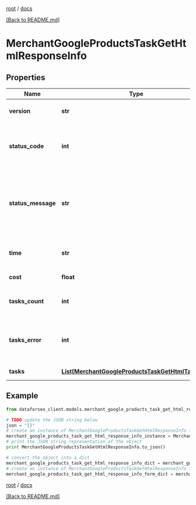 [root](./../ "root") / [docs](./ "docs")

[[Back to README.md]](./../README.md "[Back to README.md]")

# MerchantGoogleProductsTaskGetHtmlResponseInfo

## Properties

Name | Type | Description | Notes
------------ | ------------- | ------------- | -------------
**version** | **str** | the current version of the API | [optional]
**status_code** | **int** | general status code you can find the full list of the response codes here | [optional]
**status_message** | **str** | general informational message you can find the full list of general informational messages here | [optional]
**time** | **str** | total execution time, seconds | [optional]
**cost** | **float** | total tasks cost, USD | [optional]
**tasks_count** | **int** | the number of tasks in the tasks array | [optional]
**tasks_error** | **int** | the number of tasks in the tasks array returned with an error | [optional]
**tasks** | [**List[MerchantGoogleProductsTaskGetHtmlTaskInfo]**](MerchantGoogleProductsTaskGetHtmlTaskInfo.md) | array of tasks | [optional]

## Example

```python
from dataforseo_client.models.merchant_google_products_task_get_html_response_info import MerchantGoogleProductsTaskGetHtmlResponseInfo

# TODO update the JSON string below
json = "{}"
# create an instance of MerchantGoogleProductsTaskGetHtmlResponseInfo from a JSON string
merchant_google_products_task_get_html_response_info_instance = MerchantGoogleProductsTaskGetHtmlResponseInfo.from_json(json)
# print the JSON string representation of the object
print MerchantGoogleProductsTaskGetHtmlResponseInfo.to_json()

# convert the object into a dict
merchant_google_products_task_get_html_response_info_dict = merchant_google_products_task_get_html_response_info_instance.to_dict()
# create an instance of MerchantGoogleProductsTaskGetHtmlResponseInfo from a dict
merchant_google_products_task_get_html_response_info_form_dict = merchant_google_products_task_get_html_response_info.from_dict(merchant_google_products_task_get_html_response_info_dict)
```

  

[root](./../ "root") / [docs](./ "docs")

[[Back to README.md]](./../README.md "[Back to README.md]")